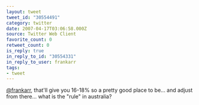 ```yaml
---
layout: tweet
tweet_id: "30554491"
category: twitter
date: 2007-04-17T03:06:58.000Z
source: Twitter Web Client
favorite_count: 0
retweet_count: 0
is_reply: true
in_reply_to_id: "30554331"
in_reply_to_user: frankarr
tags:
- tweet
---
```


[@frankarr](https://twitter.com/@frankarr), that'll give you 16-18% so a pretty good place to be...  and adjust from there... what is the "rule" in australia?
